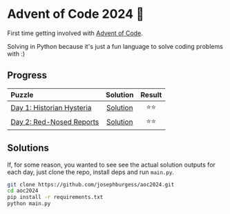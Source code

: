 # Advent of Code 2024 🎄

First time getting involved with [Advent of Code](https://adventofcode.com/).

Solving in Python because it's just a fun language to solve coding problems with :)

## Progress

| Puzzle                                                           |                                        Solution                                         | Result |
| :--------------------------------------------------------------- | :-------------------------------------------------------------------------------------: | :----: |
| [Day 1: Historian Hysteria](https://adventofcode.com/2024/day/1) | [Solution](https://github.com/josephburgess/aoc2024/blob/main/solutions/day01/solve.py) | ⭐️⭐️ |
| [Day 2: Red-Nosed Reports](https://adventofcode.com/2024/day/2)  | [Solution](https://github.com/josephburgess/aoc2024/tree/main/solutions/day02/solve.py) | ⭐️⭐️ |

## Solutions

If, for some reason, you wanted to see see the actual solution outputs for each day, just clone the repo, install deps and run `main.py`.

```sh
git clone https://github.com/josephburgess/aoc2024.git
cd aoc2024
pip install -r requirements.txt
python main.py
```
